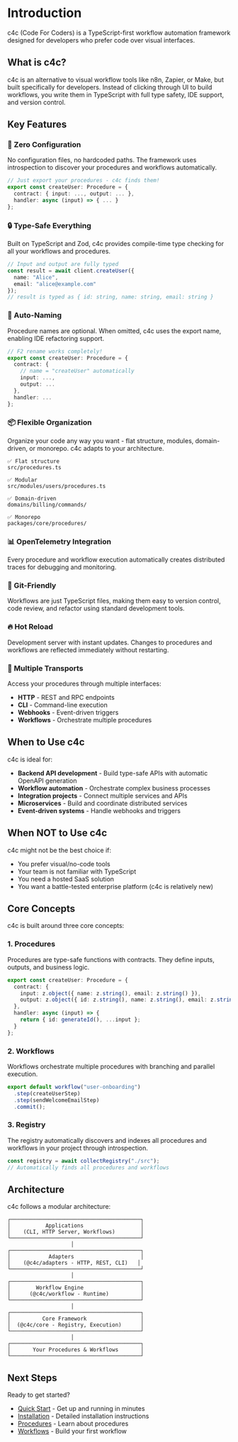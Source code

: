 # Introduction

c4c (Code For Coders) is a TypeScript-first workflow automation framework designed for developers who prefer code over visual interfaces.

## What is c4c?

c4c is an alternative to visual workflow tools like n8n, Zapier, or Make, but built specifically for developers. Instead of clicking through UI to build workflows, you write them in TypeScript with full type safety, IDE support, and version control.

## Key Features

### 🚀 Zero Configuration

No configuration files, no hardcoded paths. The framework uses introspection to discover your procedures and workflows automatically.

```typescript
// Just export your procedures - c4c finds them!
export const createUser: Procedure = {
  contract: { input: ..., output: ... },
  handler: async (input) => { ... }
};
```

### 🔒 Type-Safe Everything

Built on TypeScript and Zod, c4c provides compile-time type checking for all your workflows and procedures.

```typescript
// Input and output are fully typed
const result = await client.createUser({
  name: "Alice",
  email: "alice@example.com" 
});
// result is typed as { id: string, name: string, email: string }
```

### 🔄 Auto-Naming

Procedure names are optional. When omitted, c4c uses the export name, enabling IDE refactoring support.

```typescript
// F2 rename works completely!
export const createUser: Procedure = {
  contract: {
    // name = "createUser" automatically
    input: ...,
    output: ...
  },
  handler: ...
};
```

### 📦 Flexible Organization

Organize your code any way you want - flat structure, modules, domain-driven, or monorepo. c4c adapts to your architecture.

```
✅ Flat structure
src/procedures.ts

✅ Modular
src/modules/users/procedures.ts

✅ Domain-driven
domains/billing/commands/

✅ Monorepo
packages/core/procedures/
```

### 📊 OpenTelemetry Integration

Every procedure and workflow execution automatically creates distributed traces for debugging and monitoring.

### 🌲 Git-Friendly

Workflows are just TypeScript files, making them easy to version control, code review, and refactor using standard development tools.

### 🔥 Hot Reload

Development server with instant updates. Changes to procedures and workflows are reflected immediately without restarting.

### 🚀 Multiple Transports

Access your procedures through multiple interfaces:
- **HTTP** - REST and RPC endpoints
- **CLI** - Command-line execution
- **Webhooks** - Event-driven triggers
- **Workflows** - Orchestrate multiple procedures

## When to Use c4c

c4c is ideal for:

- **Backend API development** - Build type-safe APIs with automatic OpenAPI generation
- **Workflow automation** - Orchestrate complex business processes
- **Integration projects** - Connect multiple services and APIs
- **Microservices** - Build and coordinate distributed services
- **Event-driven systems** - Handle webhooks and triggers

## When NOT to Use c4c

c4c might not be the best choice if:

- You prefer visual/no-code tools
- Your team is not familiar with TypeScript
- You need a hosted SaaS solution
- You want a battle-tested enterprise platform (c4c is relatively new)

## Core Concepts

c4c is built around three core concepts:

### 1. Procedures

Procedures are type-safe functions with contracts. They define inputs, outputs, and business logic.

```typescript
export const createUser: Procedure = {
  contract: {
    input: z.object({ name: z.string(), email: z.string() }),
    output: z.object({ id: z.string(), name: z.string(), email: z.string() })
  },
  handler: async (input) => {
    return { id: generateId(), ...input };
  }
};
```

### 2. Workflows

Workflows orchestrate multiple procedures with branching and parallel execution.

```typescript
export default workflow("user-onboarding")
  .step(createUserStep)
  .step(sendWelcomeEmailStep)
  .commit();
```

### 3. Registry

The registry automatically discovers and indexes all procedures and workflows in your project through introspection.

```typescript
const registry = await collectRegistry("./src");
// Automatically finds all procedures and workflows
```

## Architecture

c4c follows a modular architecture:

```
┌─────────────────────────────────────────┐
│           Applications                  │
│    (CLI, HTTP Server, Workflows)        │
└─────────────────────────────────────────┘
                    │
┌─────────────────────────────────────────┐
│            Adapters                     │
│    (@c4c/adapters - HTTP, REST, CLI)   │
└─────────────────────────────────────────┘
                    │
┌─────────────────────────────────────────┐
│        Workflow Engine                  │
│      (@c4c/workflow - Runtime)          │
└─────────────────────────────────────────┘
                    │
┌─────────────────────────────────────────┐
│          Core Framework                 │
│  (@c4c/core - Registry, Execution)      │
└─────────────────────────────────────────┘
                    │
┌─────────────────────────────────────────┐
│       Your Procedures & Workflows       │
└─────────────────────────────────────────┘
```

## Next Steps

Ready to get started?

- [Quick Start](/guide/quick-start) - Get up and running in minutes
- [Installation](/guide/installation) - Detailed installation instructions
- [Procedures](/guide/procedures) - Learn about procedures
- [Workflows](/guide/workflows) - Build your first workflow
